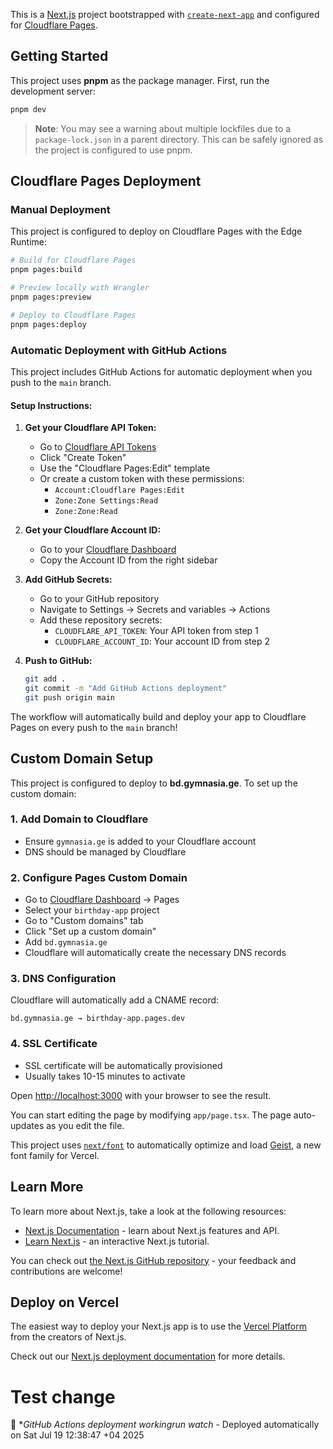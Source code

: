 This is a [Next.js](https://nextjs.org) project bootstrapped with [`create-next-app`](https://nextjs.org/docs/app/api-reference/cli/create-next-app) and configured for [Cloudflare Pages](https://pages.cloudflare.com/).

## Getting Started

This project uses **pnpm** as the package manager. First, run the development server:

```bash
pnpm dev
```

> **Note**: You may see a warning about multiple lockfiles due to a `package-lock.json` in a parent directory. This can be safely ignored as the project is configured to use pnpm.

## Cloudflare Pages Deployment

### Manual Deployment

This project is configured to deploy on Cloudflare Pages with the Edge Runtime:

```bash
# Build for Cloudflare Pages
pnpm pages:build

# Preview locally with Wrangler
pnpm pages:preview

# Deploy to Cloudflare Pages
pnpm pages:deploy
```

### Automatic Deployment with GitHub Actions

This project includes GitHub Actions for automatic deployment when you push to the `main` branch.

#### Setup Instructions:

1. **Get your Cloudflare API Token:**
   - Go to [Cloudflare API Tokens](https://dash.cloudflare.com/profile/api-tokens)
   - Click "Create Token"
   - Use the "Cloudflare Pages:Edit" template
   - Or create a custom token with these permissions:
     - `Account:Cloudflare Pages:Edit`
     - `Zone:Zone Settings:Read`
     - `Zone:Zone:Read`

2. **Get your Cloudflare Account ID:**
   - Go to your [Cloudflare Dashboard](https://dash.cloudflare.com/)
   - Copy the Account ID from the right sidebar

3. **Add GitHub Secrets:**
   - Go to your GitHub repository
   - Navigate to Settings → Secrets and variables → Actions
   - Add these repository secrets:
     - `CLOUDFLARE_API_TOKEN`: Your API token from step 1
     - `CLOUDFLARE_ACCOUNT_ID`: Your account ID from step 2

4. **Push to GitHub:**
   ```bash
   git add .
   git commit -m "Add GitHub Actions deployment"
   git push origin main
   ```

The workflow will automatically build and deploy your app to Cloudflare Pages on every push to the `main` branch!

## Custom Domain Setup

This project is configured to deploy to **bd.gymnasia.ge**. To set up the custom domain:

### 1. **Add Domain to Cloudflare**

- Ensure `gymnasia.ge` is added to your Cloudflare account
- DNS should be managed by Cloudflare

### 2. **Configure Pages Custom Domain**

- Go to [Cloudflare Dashboard](https://dash.cloudflare.com/) → Pages
- Select your `birthday-app` project
- Go to "Custom domains" tab
- Click "Set up a custom domain"
- Add `bd.gymnasia.ge`
- Cloudflare will automatically create the necessary DNS records

### 3. **DNS Configuration**

Cloudflare will automatically add a CNAME record:

```
bd.gymnasia.ge → birthday-app.pages.dev
```

### 4. **SSL Certificate**

- SSL certificate will be automatically provisioned
- Usually takes 10-15 minutes to activate

Open [http://localhost:3000](http://localhost:3000) with your browser to see the result.

You can start editing the page by modifying `app/page.tsx`. The page auto-updates as you edit the file.

This project uses [`next/font`](https://nextjs.org/docs/app/building-your-application/optimizing/fonts) to automatically optimize and load [Geist](https://vercel.com/font), a new font family for Vercel.

## Learn More

To learn more about Next.js, take a look at the following resources:

- [Next.js Documentation](https://nextjs.org/docs) - learn about Next.js features and API.
- [Learn Next.js](https://nextjs.org/learn) - an interactive Next.js tutorial.

You can check out [the Next.js GitHub repository](https://github.com/vercel/next.js) - your feedback and contributions are welcome!

## Deploy on Vercel

The easiest way to deploy your Next.js app is to use the [Vercel Platform](https://vercel.com/new?utm_medium=default-template&filter=next.js&utm_source=create-next-app&utm_campaign=create-next-app-readme) from the creators of Next.js.

Check out our [Next.js deployment documentation](https://nextjs.org/docs/app/building-your-application/deploying) for more details.

# Test change

🎉 \*_GitHub Actions deployment workingrun watch_ - Deployed automatically on Sat Jul 19 12:38:47 +04 2025
